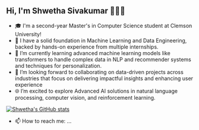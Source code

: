 ## Hi, I'm Shwetha Sivakumar 👩‍💻👋

- 🎓 I'm a second-year Master's in Computer Science student at Clemson University!
- 🔭 I have a solid foundation in Machine Learning and Data Engineering, backed by hands-on experience from multiple internships. 
- 🌱 I’m currently learning advanced machine learning models like transformers to handle complex data in NLP and recommender systems and techniques for personalization.
- 👯 I’m looking forward to collaborating on data-driven projects across industries that focus on delivering impactful insights and enhancing user experience
- 🌐 I’m excited to explore Advanced AI solutions in natural language processing, computer vision, and reinforcement learning.

[![Shwetha's GitHub stats](https://github-readme-stats.vercel.app/api?username=shwethasivakumar)](https://github.com/anuraghazra/github-readme-stats)

- 📫 How to reach me: ...

